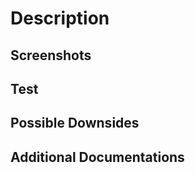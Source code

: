 # Description

<!-- Include a summary of your changes and the related issues. -->

## Screenshots

<!-- If you're making UI changes, please include all sscreenshots -->

## Test

<!-- Describe how we can test your code -->

## Possible Downsides

<!-- List anything we should be aware of -->

## Additional Documentations

<!-- Describe documentations and references that would be helpful for us to review the code -->
